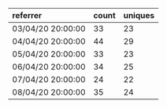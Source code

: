 | referrer          | count | uniques |
| :---------------- | :---- | :------ |
| 03/04/20 20:00:00 | 33    | 23      |
| 04/04/20 20:00:00 | 44    | 29      |
| 05/04/20 20:00:00 | 33    | 23      |
| 06/04/20 20:00:00 | 34    | 25      |
| 07/04/20 20:00:00 | 24    | 22      |
| 08/04/20 20:00:00 | 35    | 24      |